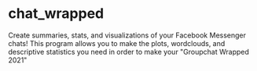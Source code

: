 # chat_wrapped
Create summaries, stats, and visualizations of your Facebook Messenger chats! This program allows you to make the plots, wordclouds, and descriptive statistics you need in order to make your "Groupchat Wrapped 2021"
